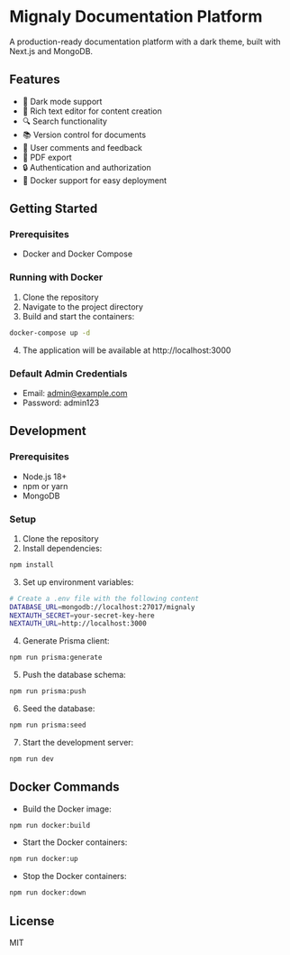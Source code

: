 # Mignaly Documentation Platform

A production-ready documentation platform with a dark theme, built with Next.js and MongoDB.

## Features

- 🌙 Dark mode support
- 📝 Rich text editor for content creation
- 🔍 Search functionality
- 📚 Version control for documents
- 💬 User comments and feedback
- 📄 PDF export
- 🔒 Authentication and authorization
- 🐳 Docker support for easy deployment

## Getting Started

### Prerequisites

- Docker and Docker Compose

### Running with Docker

1. Clone the repository
2. Navigate to the project directory
3. Build and start the containers:

```bash
docker-compose up -d
```

4. The application will be available at http://localhost:3000

### Default Admin Credentials

- Email: admin@example.com
- Password: admin123

## Development

### Prerequisites

- Node.js 18+
- npm or yarn
- MongoDB

### Setup

1. Clone the repository
2. Install dependencies:

```bash
npm install
```

3. Set up environment variables:

```bash
# Create a .env file with the following content
DATABASE_URL=mongodb://localhost:27017/mignaly
NEXTAUTH_SECRET=your-secret-key-here
NEXTAUTH_URL=http://localhost:3000
```

4. Generate Prisma client:

```bash
npm run prisma:generate
```

5. Push the database schema:

```bash
npm run prisma:push
```

6. Seed the database:

```bash
npm run prisma:seed
```

7. Start the development server:

```bash
npm run dev
```

## Docker Commands

- Build the Docker image:

```bash
npm run docker:build
```

- Start the Docker containers:

```bash
npm run docker:up
```

- Stop the Docker containers:

```bash
npm run docker:down
```

## License

MIT